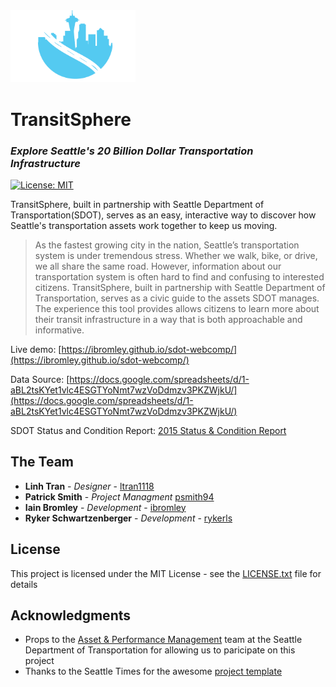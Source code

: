 <img width="200" src="https://raw.githubusercontent.com/ibromley/transitsphere-page/master/images/transitsphere_logo.png"> 

# TransitSphere
### _Explore Seattle's 20 Billion Dollar Transportation Infrastructure_

[![License: MIT](https://img.shields.io/badge/License-MIT-yellow.svg)](https://opensource.org/licenses/MIT)

TransitSphere, built in partnership with Seattle Department of Transportation(SDOT), serves as an easy, interactive way to discover how Seattle's transportation assets work together to keep us moving.

> As the fastest growing city in the nation, Seattle’s transportation system is under tremendous stress. Whether we walk, bike, or drive, we all share the same road. However, information about our transportation system is often hard to find and confusing to interested citizens. TransitSphere, built in partnership with Seattle Department of Transportation, serves as a civic guide to the assets SDOT manages. The experience this tool provides allows citizens to learn more about their transit infrastructure in a way that is both approachable and informative.

Live demo: [https://ibromley.github.io/sdot-webcomp/](https://ibromley.github.io/sdot-webcomp/)

Data Source: [https://docs.google.com/spreadsheets/d/1-aBL2tsKYet1vlc4ESGTYoNmt7wzVoDdmzv3PKZWjkU/](https://docs.google.com/spreadsheets/d/1-aBL2tsKYet1vlc4ESGTYoNmt7wzVoDdmzv3PKZWjkU/)

SDOT Status and Condition Report: [2015 Status & Condition Report](http://www.seattle.gov/Documents/Departments/SDOT/About/SDOT2015SCReportFinal12-7-2015.pdf)


## The Team

* **Linh Tran** - *Designer* - [ltran1118](https://github.com/ltran1118)
* **Patrick Smith** - *Project Managment* [psmith94](https://github.com/psmith94)
* **Iain Bromley** - *Development* - [ibromley](https://github.com/ibromley)
* **Ryker Schwartzenberger** - *Development* - [rykerls](https://github.com/rykerls)

## License

This project is licensed under the MIT License - see the [LICENSE.txt](./LICENSE.txt) file for details

## Acknowledgments

* Props to the [Asset & Performance Management](http://www.seattle.gov/transportation/about-sdot/asset-management) team at the Seattle Department of Transportation for allowing us to paricipate on this project
* Thanks to the Seattle Times for the awesome [project template](https://github.com/seattletimes/newsapp-template)
